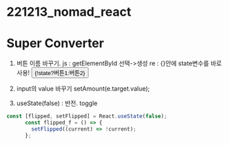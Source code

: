 # 221213_nomad_react

# Super Converter
1. 버튼 이름 바꾸기.
 js : getElementById 선택->생성
 re : {}안에 state변수를 바로 사용!
<button onClick={onClick}>{!state?버튼1:버튼2}</button> 
1. input의 value 바꾸기
 setAmount(e.target.value);

1. useState(false) : 반전. toggle
```javascript
const [flipped, setFlipped] = React.useState(false);
      const flipped_f = () => {
        setFlipped((current) => !current);
      };
```


